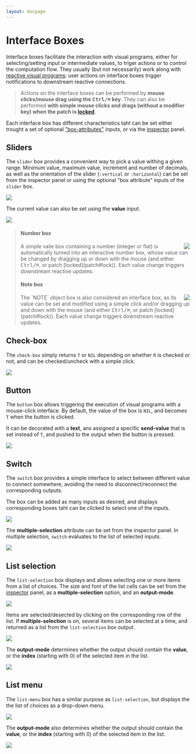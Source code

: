 ```yaml
---
layout: docpage
---
```


# Interface Boxes

Interface boxes facilitate the interaction with visual programs, either for selecting/setting input or intermediate values, to triger actions or to control the computation flow.
They usually (but not necessarily) work along with [reactive visual programs](reactive): user actions on interface boxes trigger notifications to downstream reactive connections.

> Actions on the interface boxes can be performed by **mouse clicks/mouse drag using the <kbd>Ctrl/⌘</kbd> key**.
> They can also be performed **with simple mouse clicks and drags (without a modifier key) when the patch is [locked](patch#lock)**.

Each interface box has different characteristics taht can be set either trought a set of optional ["box-attributes"](objects#box-attributes) inputs, or via the [inspector](inspector) panel.


## Sliders

The `slider` box provides a convenient way to pick a value withing a given range. 
Minimum value, maximum value, increment and number of decimals, as well as the orientation of the slider (`:vertical` or `:horizontal`) can be set from the inspector panel or using the optional "box attribute" inputs of the `slider` box. 

<img src="images/slider.png">

The current value can also be set using the **value** input.

<img src="images/slider-set-value.png">


> #### Number box
> <img src="images/value-box.png" align="right">
> A simple valie box containing a number (integer or flat) is automatically turned into an interactive number box, whose value can be changed by dragging up or down with the mouse (and either <kbd>Ctrl/⌘</kbd>, or patch [locked](patch#lock)).
> Each value change triggers downstream reactive updates.
>
> #### Note box
> <img src="images/note-box.png" align="right">
> The `NOTE` object box is also considered an interface box, as its value can be set and modified using a simple click and/or dragging up and down with the mouse (and either <kbd>Ctrl/⌘</kbd>, or patch [locked](patch#lock)). 
> Each value change triggers downstream reactive updates.


## Check-box

The `check-box` simply returns `T` or `NIL` depending on whether it is checked or not, and can be checked/uncheck with a simple click. 

<img src="images/check-box.png">


## Button

The `button` box allows triggering the execution of visual programs with a mouse-click interface.
By default, the value of the box is `NIL`, and becomes `T` when the button is clicked.

It can be decorated with a **text**, ans assigned a specific **send-value** that is set instead of `T`, and pushed to the output when the button is pressed. 

<img src="images/button.png">


## Switch

The `switch` box provides a simple interface to select between different value to connect somewhere, avoiding the need to disconnect/reconnect the corresponding outputs.

The box can be added as many inputs as desired, and displays corresponding boxes taht can be clicked to select one of the inputs.

<img src="images/switch.png">

The **multiple-selection** attribute can be set from the inspector panel. In multiple selection, `switch` evaluates to the list of selected inputs.

<img src="images/switch-multi.png">


## List selection

The `list-selection` box displays and allows selecting one or more items from a list of choices.
The size and font of the list cells can be set from the [inspector](inspector) panel, as a **multiple-selection** option, and an **output-mode**.  

<img src="images/list-selection.png">

Items are selected/desected by clicking on the corresponding row of the list.
If **multiple-selection** is on, several items can be selected at a time, and returned as a list from the `list-selection` box output.

<img src="images/list-selection-multi.png">

The **output-mode** determines whether the output should contain the **value**, or the **index** (starting with 0) of the selected item in the list. 

<img src="images/list-selection-index.png">


## List menu

The `list-menu` box has a similar purpose as `list-selection`, but displays the the list of choices as a drop-down menu.  

<img src="images/list-menu.png">

The **output-mode** also determines whether the output should contain the **value**, or the **index** (starting with 0) of the selected item in the list. 

<img src="images/list-menu-index.png">

